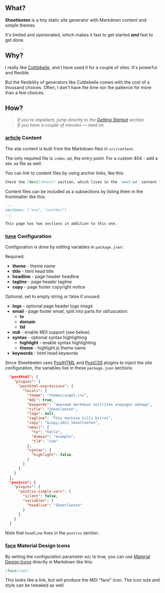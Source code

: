 ## What?

**Sheetleeten** is a tiny static site generator with Markdown content and simple themes. 

It's limited and opinionated, which makes it fast to get started ***and*** fast to get done.

## Why?

I really like [Cuttlebelle][Cuttlebelle], and I have used it for a couple of sites. It's powerful and flexible.

But the flexibility of generators like Cuttlebelle comes with the cost of a thousand choices. Often, I don't have the time nor the patience for more than a few choices.

## How?

> *If you're impatient, jump directly to the [Getting Started](#getting-started) section.  
> If you have a couple of minutes &mdash; read on.*

### [article](mdi) Content

The site content is built from the Markdown files in `src/content`.

The only required file is `index.md`, the entry point.
For a custom 404 - add a `404.md` file as well.

You can link to content files by using anchor links, like this:

```markdown
Check the [Next](#next) section, which lives in the `next.md` content file!
```

Content files can be included as a subsections by listing them in the frontmatter like this:

```markdown
---
sections: ["one", "another"]
---

This page has two sections in addition to this one.
```

### [tune](mdi) Configuration

Configuration is done by editing variables in `package.json`:

Required:
* **theme** - theme name
* **title** - html head title
* **headline** - page header headline
* **tagline** - page header tagline
* **copy** - page footer copyright notice

Optional, set to empty string or false if unused:
* **logo** - optional page header logo image
* **email** - page footer email, split into parts for obfuscation:
  * **to**
  * **domain**
  * **tld**
* **mdi** - enable MDI support (see below)
* **syntax** - optional syntax highlighting
  * **highlight** - enable syntax highlighting
  * **theme** - highlight.js theme name
* **keywords** - html head keywords


Since Sheetleeten uses [PostHTML][PostHTML] and [PostCSS][PostCSS] plugins to inject the site configuration, the variables live in these `package.json` sections:

```json
  "posthtml": {
    "plugins": {
      "posthtml-expressions": {
        "locals": {
          "theme": "themes/angel.css",
          "mdi": true,
          "keywords": "awesome markdown skitliten onepager webapp",
          "title": "Sheetleeten",
          "logo": null,
          "tagline": "This machine kills bitrot",
          "copy": "&copy;2021 Sheetleeten",
          "email": {
            "to": "hello",
            "domain": "example",
            "tld": "com"
          },
          "syntax": {
            "highlight": false
          }
        }
      }
    }
  },
  "postcss": {
    "plugins": {
      "postcss-simple-vars": {
        "silent": false,
        "variables": {
          "headline": "Sheetleeten"
        }
      }
    }
  }

```
Note that `headline` lives in the `postcss` section.

### [face](mdi) Material Design Icons

By setting the configuration parameter `mdi` to true, you can use [Material Design Icons][MDI] directly in Markdown like this:

```markdown
[face](mdi)
```

This looks like a link, but will produce the MDI "face" icon. The icon size and style can be tweaked as well.

[PostHTML]:https://posthtml.org
[PostCSS]:https://postcss.org
[Cuttlebelle]:https://cuttlebelle.com
[MDI]:https://fonts.google.com/icons
